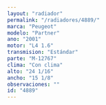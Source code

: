 ```yaml
---
layout: "radiador"
permalink: "/radiadores/4889/"
marca: "Peugeot"
modelo: "Partner"
ano: "2001"
motor: "L4 1.6"
transmision: "Estándar"
parte: "M-12767"
clima: "Con clima"
alto: "24 1/16"
ancho: "15 1/8"
observaciones: ""
id: "4889"
---
```



